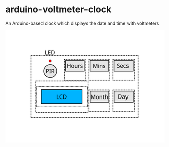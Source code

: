 # arduino-voltmeter-clock
An Arduino-based clock which displays the date and time with voltmeters

<img src="/Clock front layout.svg">
